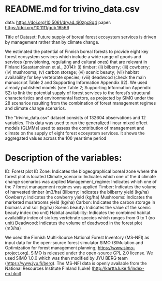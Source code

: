 # README.md for trivino_data.csv
data: https://doi.org/10.5061/dryad.4j0zpc8g4 
paper: https://doi.org/10.1111/gcb.16566

Title of Dataset: Future supply of boreal forest ecosystem services is driven by management rather than by climate change.	

We estimated the potential of Finnish boreal forests to provide eight key forest ecosystem services which include a wide range of goods and services (provisioning, regulating and cultural ones) that are relevant in Finland (Saastamoinen et al., 2014): (i) timber; (ii) bilberry; (iii) cowberry; (iv) mushrooms; (v) carbon storage; (vi) scenic beauty; (vii) habitat availability for key vertebrate species; (viii) deadwood (check the main manuscript Table 2 and Supporting Information Appendix S2). We used already published models (see Table 2; Supporting Information Appendix S2) to link the potential supply of forest services to the forest’s structural characteristics and environmental factors, as projected by SIMO under the 28 scenarios resulting from the combination of forest management regimes and climate change scenarios.

The "trivino_data.csv" dataset consists of 132604 observations and 12 variables. This data was used to run the generalized linear mixed effect models (GLMMs) used to assess the contribution of management and climate on the supply of eight forest ecosystem services. It shows the aggregated values across the 100 year time period

# Description of the variables:
ID: Forest plot ID
Zone: Indicates the biogeographical boreal zone where the forest plot is located
Climate_scenario: Indicates which one of the 4 climate change scenarios was applied
Management_regime: Indicates which one of the 7 forest management regimes was applied
Timber: Indicates the volume of harvested timber (m3/ha)
Bilberry: Indicates the bilberry yield (kg/ha)
Cowberry: Indicates the cowberry yield (kg/ha)
Mushrooms: Indicates the marketed mushrooms yield (kg/ha)
Carbon: Indicates the carbon storage in biomass and soil (kg/ha)
Scenic beauty: Indicates the value of the scenic beauty index (no unit)
Habitat availability: Indicates the combined habitat availability index of six key vertebrate species which ranges from 0 to 1 (no unit)
Deadwood: Indicates the volume of deadwood in the forest plot (m3/ha)


We used the Finnish Multi-Source National Forest Inventory (MS-NFI) as input data for the open-source forest simulator SIMO (SIMulation and Optimization for forest management planning; https://www.simo-project.org). SIMO is released under the open-source GPL 2.0 license. We used SIMO 1.0.0 which was then modified by JYU BERG team (https://www.jyu.fi/berg). The MS-NFI data is openly available from the National Resources Institute Finland (Luke) (http://kartta.luke.fi/index-en.html). 
